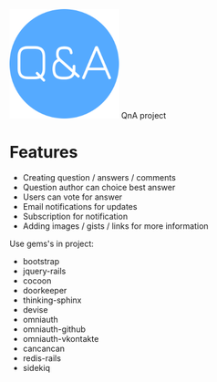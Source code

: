 ![QnA Logo](/app/assets/images/android-chrome-192x192.png "QnA Logo")
QnA project

# Features

* Creating question / answers / comments
* Question author can choice best answer
* Users can vote for answer
* Email notifications for updates
* Subscription for notification
* Adding images / gists / links for more information

Use gems's in project:
* bootstrap
* jquery-rails
* cocoon
* doorkeeper
* thinking-sphinx
* devise
* omniauth
* omniauth-github
* omniauth-vkontakte
* cancancan
* redis-rails
* sidekiq

